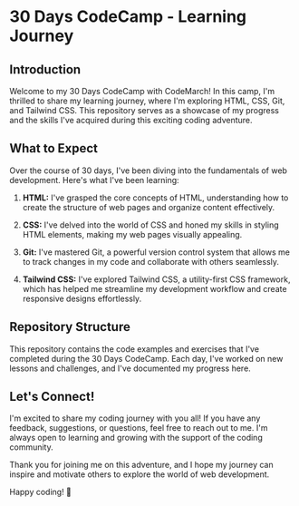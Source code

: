 # 30 Days CodeCamp - Learning Journey

## Introduction

Welcome to my 30 Days CodeCamp with CodeMarch! In this camp, I'm thrilled to share my learning journey, where I'm exploring HTML, CSS, Git, and Tailwind CSS. This repository serves as a showcase of my progress and the skills I've acquired during this exciting coding adventure.

## What to Expect

Over the course of 30 days, I've been diving into the fundamentals of web development. Here's what I've been learning:

1. **HTML:** I've grasped the core concepts of HTML, understanding how to create the structure of web pages and organize content effectively.

2. **CSS:** I've delved into the world of CSS and honed my skills in styling HTML elements, making my web pages visually appealing.

3. **Git:** I've mastered Git, a powerful version control system that allows me to track changes in my code and collaborate with others seamlessly.

4. **Tailwind CSS:** I've explored Tailwind CSS, a utility-first CSS framework, which has helped me streamline my development workflow and create responsive designs effortlessly.

## Repository Structure

This repository contains the code examples and exercises that I've completed during the 30 Days CodeCamp. Each day, I've worked on new lessons and challenges, and I've documented my progress here.

## Let's Connect!

I'm excited to share my coding journey with you all! If you have any feedback, suggestions, or questions, feel free to reach out to me. I'm always open to learning and growing with the support of the coding community.

Thank you for joining me on this adventure, and I hope my journey can inspire and motivate others to explore the world of web development.

Happy coding! 🚀

